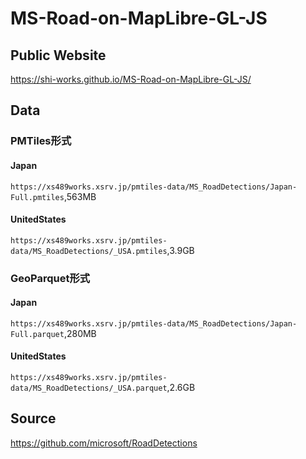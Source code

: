# MS-Road-on-MapLibre-GL-JS
## Public Website
https://shi-works.github.io/MS-Road-on-MapLibre-GL-JS/

## Data
### PMTiles形式
#### Japan
`https://xs489works.xsrv.jp/pmtiles-data/MS_RoadDetections/Japan-Full.pmtiles`,563MB
#### UnitedStates
`https://xs489works.xsrv.jp/pmtiles-data/MS_RoadDetections/_USA.pmtiles`,3.9GB

### GeoParquet形式
#### Japan
`https://xs489works.xsrv.jp/pmtiles-data/MS_RoadDetections/Japan-Full.parquet`,280MB
#### UnitedStates
`https://xs489works.xsrv.jp/pmtiles-data/MS_RoadDetections/_USA.parquet`,2.6GB

## Source
https://github.com/microsoft/RoadDetections
